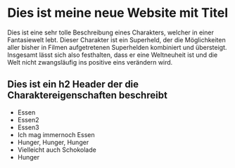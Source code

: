 # Dies ist meine neue Website mit Titel

Dies ist eine sehr tolle Beschreibung eines Charakters, welcher in einer Fantasiewelt lebt. Dieser Charakter ist ein Superheld, der die Möglichkeiten aller bisher in Filmen aufgetretenen Superhelden kombiniert und übersteigt. Insgesamt lässt sich also festhalten, dass er eine Weltneuheit ist und die Welt nicht zwangsläufig ins positive eins verändern wird.

## Dies ist ein h2 Header der die Charaktereigenschaften beschreibt
* Essen
* Essen2
* Essen3
* Ich mag immernoch Essen
* Hunger, Hunger, Hunger
* Vielleicht auch Schokolade
* Hunger